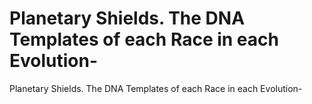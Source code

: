 # Planetary Shields. The DNA Templates of each Race in each Evolution-

Planetary Shields. The DNA Templates of each Race in each Evolution-